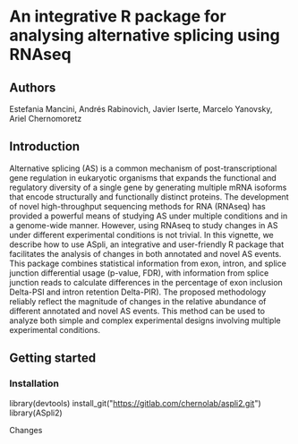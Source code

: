 # An integrative R package for analysing alternative splicing using RNAseq

## Authors
Estefania Mancini, Andrés Rabinovich, Javier Iserte, Marcelo Yanovsky, Ariel Chernomoretz

## Introduction

Alternative splicing (AS) is a common mechanism of post-transcriptional gene 
regulation in eukaryotic organisms that expands the functional and regulatory 
diversity of a single gene by generating multiple mRNA isoforms that encode 
structurally and functionally distinct proteins. The development of novel 
high-throughput sequencing methods for RNA (RNAseq) has provided a powerful 
means of studying AS under multiple conditions and in a genome-wide manner.
However, using RNAseq to study changes in AS under different experimental 
conditions is not trivial. 
In this vignette, we describe how to use ASpli, an integrative and user-friendly
R package that facilitates the analysis of changes in both annotated and novel 
AS events. This package combines statistical information from exon, intron, and 
splice junction differential usage (p-value, FDR), with information from splice 
junction reads to calculate differences in the percentage of exon inclusion 
Delta-PSI and intron retention Delta-PIR). The proposed methodology 
reliably reflect the magnitude of changes in the relative abundance of different 
annotated and novel AS events. This method can be used to analyze both simple 
and complex experimental designs involving multiple experimental conditions.

## Getting started

### Installation
library(devtools)
install_git("https://gitlab.com/chernolab/aspli2.git")
library(ASpli2)


Changes

